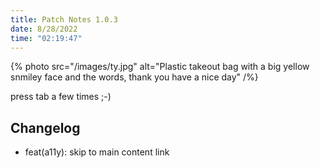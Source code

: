 ```yaml
---
title: Patch Notes 1.0.3
date: 8/28/2022
time: "02:19:47"
---
```


{% photo src="/images/ty.jpg" alt="Plastic takeout bag with a big yellow snmiley face and the words, thank you have a nice day" /%}

press tab a few times ;-)

## Changelog

- feat(a11y): skip to main content link
